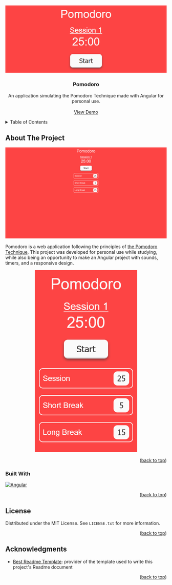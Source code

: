 
<a name="readme-top"></a>


<!-- PROJECT LOGO -->
<br />
<div align="center">
  <a href="https://github.com/Silmunia/pomodoro">
    <img src="./src/assets/Readme Header.png" alt="Pomodoro Application Logo">
  </a>

<h3 align="center">Pomodoro</h3>

  <p align="center">
    An application simulating the Pomodoro Technique made with Angular for personal use.  
    <br />
    <br />
    <a href="https://pomodorocycle.netlify.app/">View Demo</a>
  </p>
</div>


<!-- TABLE OF CONTENTS -->
<details>
  <summary>Table of Contents</summary>
  <ol>
    <li>
      <a href="#about-the-project">About The Project</a>
      <ul>
        <li><a href="#built-with">Built With</a></li>
      </ul>
    </li>
    <li><a href="#license">License</a></li>
    <li><a href="#acknowledgments">Acknowledgments</a></li>
  </ol>
</details>


<!-- ABOUT THE PROJECT -->
## About The Project

<img src="./src/assets/Screenshot Desktop.png" alt="Pomodoro Application Desktop Screenshot">

Pomodoro is a web application following the principles of [the Pomodoro Technique](https://en.wikipedia.org/wiki/Pomodoro_Technique). This project was developed for personal use while studying, while also being an opportunity to make an Angular project with sounds, timers, and a responsive design.

<div style="text-align: center;">
  <img src="./src/assets/Screenshot Mobile.png" alt="Pomodoro Application Mobile Screenshot">
</div>

<p align="right">(<a href="#readme-top">back to top</a>)</p>


### Built With

[![Angular][Angular.io]][Angular-url]

<p align="right">(<a href="#readme-top">back to top</a>)</p>


<!-- LICENSE -->
## License

Distributed under the MIT License. See `LICENSE.txt` for more information.

<p align="right">(<a href="#readme-top">back to top</a>)</p>


<!-- ACKNOWLEDGMENTS -->
## Acknowledgments

* [Best Readme Template](https://github.com/othneildrew/Best-README-Template): provider of the template used to write this project's Readme document

<p align="right">(<a href="#readme-top">back to top</a>)</p>


<!-- MARKDOWN LINKS & IMAGES -->
[Angular.io]: https://img.shields.io/badge/Angular-DD0031?style=for-the-badge&logo=angular&logoColor=white
[Angular-url]: https://angular.io/
